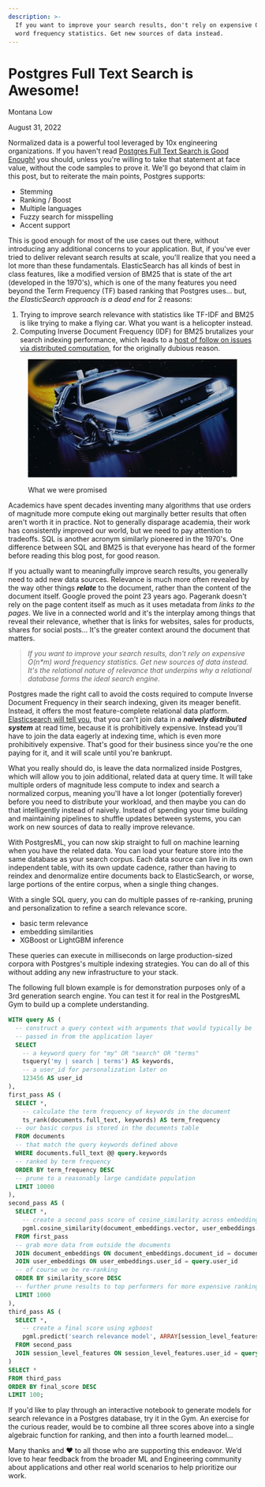 ```yaml
---
description: >-
  If you want to improve your search results, don't rely on expensive O(n*m)
  word frequency statistics. Get new sources of data instead.
---
```


# Postgres Full Text Search is Awesome!

Montana Low

August 31, 2022

Normalized data is a powerful tool leveraged by 10x engineering organizations. If you haven't read [Postgres Full Text Search is Good Enough!](http://rachbelaid.com/postgres-full-text-search-is-good-enough/) you should, unless you're willing to take that statement at face value, without the code samples to prove it. We'll go beyond that claim in this post, but to reiterate the main points, Postgres supports:

* Stemming
* Ranking / Boost
* Multiple languages
* Fuzzy search for misspelling
* Accent support

This is good enough for most of the use cases out there, without introducing any additional concerns to your application. But, if you've ever tried to deliver relevant search results at scale, you'll realize that you need a lot more than these fundamentals. ElasticSearch has all kinds of best in class features, like a modified version of BM25 that is state of the art (developed in the 1970's), which is one of the many features you need beyond the Term Frequency (TF) based ranking that Postgres uses... but, _the ElasticSearch approach is a dead end_ for 2 reasons:

1. Trying to improve search relevance with statistics like TF-IDF and BM25 is like trying to make a flying car. What you want is a helicopter instead.
2. Computing Inverse Document Frequency (IDF) for BM25 brutalizes your search indexing performance, which leads to a [host of follow on issues via distributed computation](https://en.wikipedia.org/wiki/Fallacies\_of\_distributed\_computing), for the originally dubious reason.

<figure><img src=".gitbook/assets/image (53).png" alt=""><figcaption><p>What we were promised</p></figcaption></figure>

Academics have spent decades inventing many algorithms that use orders of magnitude more compute eking out marginally better results that often aren't worth it in practice. Not to generally disparage academia, their work has consistently improved our world, but we need to pay attention to tradeoffs. SQL is another acronym similarly pioneered in the 1970's. One difference between SQL and BM25 is that everyone has heard of the former before reading this blog post, for good reason.

If you actually want to meaningfully improve search results, you generally need to add new data sources. Relevance is much more often revealed by the way other things _**relate**_ to the document, rather than the content of the document itself. Google proved the point 23 years ago. Pagerank doesn't rely on the page content itself as much as it uses metadata from _links to the pages_. We live in a connected world and it's the interplay among things that reveal their relevance, whether that is links for websites, sales for products, shares for social posts... It's the greater context around the document that matters.

> _If you want to improve your search results, don't rely on expensive O(n\*m) word frequency statistics. Get new sources of data instead. It's the relational nature of relevance that underpins why a relational database forms the ideal search engine._

Postgres made the right call to avoid the costs required to compute Inverse Document Frequency in their search indexing, given its meager benefit. Instead, it offers the most feature-complete relational data platform. [Elasticsearch will tell you](https://www.elastic.co/guide/en/elasticsearch/reference/current/joining-queries.html), that you can't join data in a _**naively distributed system**_ at read time, because it is prohibitively expensive. Instead you'll have to join the data eagerly at indexing time, which is even more prohibitively expensive. That's good for their business since you're the one paying for it, and it will scale until you're bankrupt.

What you really should do, is leave the data normalized inside Postgres, which will allow you to join additional, related data at query time. It will take multiple orders of magnitude less compute to index and search a normalized corpus, meaning you'll have a lot longer (potentially forever) before you need to distribute your workload, and then maybe you can do that intelligently instead of naively. Instead of spending your time building and maintaining pipelines to shuffle updates between systems, you can work on new sources of data to really improve relevance.

With PostgresML, you can now skip straight to full on machine learning when you have the related data. You can load your feature store into the same database as your search corpus. Each data source can live in its own independent table, with its own update cadence, rather than having to reindex and denormalize entire documents back to ElasticSearch, or worse, large portions of the entire corpus, when a single thing changes.

With a single SQL query, you can do multiple passes of re-ranking, pruning and personalization to refine a search relevance score.

* basic term relevance
* embedding similarities
* XGBoost or LightGBM inference

These queries can execute in milliseconds on large production-sized corpora with Postgres's multiple indexing strategies. You can do all of this without adding any new infrastructure to your stack.

The following full blown example is for demonstration purposes only of a 3rd generation search engine. You can test it for real in the PostgresML Gym to build up a complete understanding.

```sql
WITH query AS (
  -- construct a query context with arguments that would typically be
  -- passed in from the application layer
  SELECT
    -- a keyword query for "my" OR "search" OR "terms"
    tsquery('my | search | terms') AS keywords,
    -- a user_id for personalization later on
    123456 AS user_id
),
first_pass AS (
  SELECT *,
    -- calculate the term frequency of keywords in the document
    ts_rank(documents.full_text, keywords) AS term_frequency
  -- our basic corpus is stored in the documents table
  FROM documents
  -- that match the query keywords defined above
  WHERE documents.full_text @@ query.keywords
  -- ranked by term frequency
  ORDER BY term_frequency DESC
  -- prune to a reasonably large candidate population
  LIMIT 10000
),
second_pass AS (
  SELECT *,
    -- create a second pass score of cosine_similarity across embeddings
    pgml.cosine_similarity(document_embeddings.vector, user_embeddings.vector) AS similarity_score
  FROM first_pass
  -- grab more data from outside the documents
  JOIN document_embeddings ON document_embeddings.document_id = documents.id
  JOIN user_embeddings ON user_embeddings.user_id = query.user_id
  -- of course we be re-ranking
  ORDER BY similarity_score DESC
  -- further prune results to top performers for more expensive ranking
  LIMIT 1000
),
third_pass AS (
  SELECT *,
    -- create a final score using xgboost
    pgml.predict('search relevance model', ARRAY[session_level_features.*]) AS final_score
  FROM second_pass
  JOIN session_level_features ON session_level_features.user_id = query.user_id
)
SELECT *
FROM third_pass
ORDER BY final_score DESC
LIMIT 100;
```

If you'd like to play through an interactive notebook to generate models for search relevance in a Postgres database, try it in the Gym. An exercise for the curious reader, would be to combine all three scores above into a single algebraic function for ranking, and then into a fourth learned model...



Many thanks and ❤️ to all those who are supporting this endeavor. We’d love to hear feedback from the broader ML and Engineering community about applications and other real world scenarios to help prioritize our work.

